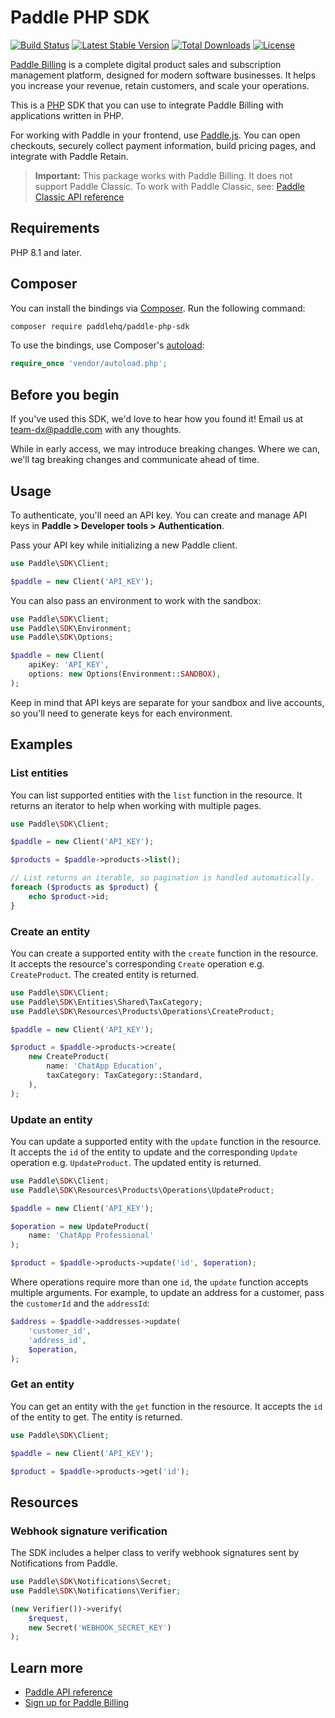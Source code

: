 # Paddle PHP SDK

[![Build Status](https://github.com/PaddleHQ/paddle-php-sdk/actions/workflows/ci.yml/badge.svg?branch=main)](https://github.com/PaddleHQ/paddle-php-sdk/actions/?query=branch%3Amain)
[![Latest Stable Version](http://poser.pugx.org/paddlehq/paddle-php-sdk/v)](https://packagist.org/packages/paddlehq/paddle-php-sdk)
[![Total Downloads](http://poser.pugx.org/paddlehq/paddle-php-sdk/downloads)](https://packagist.org/packages/paddlehq/paddle-php-sdk)
[![License](http://poser.pugx.org/paddlehq/paddle-php-sdk/license)](https://packagist.org/packages/paddlehq/paddle-php-sdk)

[Paddle Billing](https://www.paddle.com/billing?utm_source=dx&utm_medium=paddle-php-sdk) is a complete digital product sales and subscription management platform, designed for modern software businesses. It helps you increase your revenue, retain customers, and scale your operations.

This is a [PHP](https://www.php.net/) SDK that you can use to integrate Paddle Billing with applications written in PHP.

For working with Paddle in your frontend, use [Paddle.js](https://developer.paddle.com/paddlejs/overview?utm_source=dx&utm_medium=paddle-php-sdk). You can open checkouts, securely collect payment information, build pricing pages, and integrate with Paddle Retain.

> **Important:** This package works with Paddle Billing. It does not support Paddle Classic. To work with Paddle Classic, see: [Paddle Classic API reference](https://developer.paddle.com/classic/api-reference/1384a288aca7a-api-reference?utm_source=dx&utm_medium=paddle-php-sdk)

## Requirements

PHP 8.1 and later.

## Composer

You can install the bindings via [Composer](http://getcomposer.org/). Run the following command:

```bash
composer require paddlehq/paddle-php-sdk
```

To use the bindings, use Composer's [autoload](https://getcomposer.org/doc/01-basic-usage.md#autoloading):

```php
require_once 'vendor/autoload.php';
```

## Before you begin

If you've used this SDK, we'd love to hear how you found it! Email us at [team-dx@paddle.com](mailto:team-dx@paddle.com) with any thoughts.

While in early access, we may introduce breaking changes. Where we can, we'll tag breaking changes and communicate ahead of time.

## Usage

To authenticate, you'll need an API key. You can create and manage API keys in **Paddle > Developer tools > Authentication**.

Pass your API key while initializing a new Paddle client.

``` php
use Paddle\SDK\Client;

$paddle = new Client('API_KEY');
```

You can also pass an environment to work with the sandbox:

``` php
use Paddle\SDK\Client;
use Paddle\SDK\Environment;
use Paddle\SDK\Options;

$paddle = new Client(
    apiKey: 'API_KEY',
    options: new Options(Environment::SANDBOX),
);
```

Keep in mind that API keys are separate for your sandbox and live accounts, so you'll need to generate keys for each environment.

## Examples

### List entities

You can list supported entities with the `list` function in the resource. It returns an iterator to help when working with multiple pages.

``` php
use Paddle\SDK\Client;

$paddle = new Client('API_KEY');

$products = $paddle->products->list();

// List returns an iterable, so pagination is handled automatically.
foreach ($products as $product) {
    echo $product->id;
}
```

### Create an entity

You can create a supported entity with the `create` function in the resource. It accepts the resource's corresponding `Create` operation e.g. `CreateProduct`. The created entity is returned.

``` php
use Paddle\SDK\Client;
use Paddle\SDK\Entities\Shared\TaxCategory;
use Paddle\SDK\Resources\Products\Operations\CreateProduct;

$paddle = new Client('API_KEY');

$product = $paddle->products->create(
    new CreateProduct(
        name: 'ChatApp Education',
        taxCategory: TaxCategory::Standard,
    ),
);
```

### Update an entity

You can update a supported entity with the `update` function in the resource. It accepts the `id` of the entity to update and the corresponding `Update` operation e.g. `UpdateProduct`. The updated entity is returned.

``` php
use Paddle\SDK\Client;
use Paddle\SDK\Resources\Products\Operations\UpdateProduct;

$paddle = new Client('API_KEY');

$operation = new UpdateProduct(
    name: 'ChatApp Professional'
);

$product = $paddle->products->update('id', $operation);
```

Where operations require more than one `id`, the `update` function accepts multiple arguments. For example, to update an address for a customer, pass the `customerId` and the `addressId`:

``` php
$address = $paddle->addresses->update(
    'customer_id',
    'address_id',
    $operation,
);
```

### Get an entity

You can get an entity with the `get` function in the resource. It accepts the `id` of the entity to get. The entity is returned.

``` php
use Paddle\SDK\Client;

$paddle = new Client('API_KEY');

$product = $paddle->products->get('id');
```

## Resources

### Webhook signature verification

The SDK includes a helper class to verify webhook signatures sent by Notifications from Paddle.

``` php
use Paddle\SDK\Notifications\Secret;
use Paddle\SDK\Notifications\Verifier;

(new Verifier())->verify(
    $request,
    new Secret('WEBHOOK_SECRET_KEY')
);
```

## Learn more

- [Paddle API reference](https://developer.paddle.com/api-reference/overview?utm_source=dx&utm_medium=paddle-php-sdk)
- [Sign up for Paddle Billing](https://login.paddle.com/signup?utm_source=dx&utm_medium=paddle-php-sdk)
